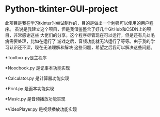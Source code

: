 # Python-tkinter-GUI-project


此项目是我在学习tkinter时尝试制作的，目的是做出一个勉强可以使用的用户程序。
虽说是我建立这个项目，但是我借鉴整合了好几个GitHub和CSDN上的项目，非常感谢这些
大佬们的分享。这个程序尽管现在可以运行，但是还有几处毛病需要处理，比如在运行了
游戏之后，音频功能就无法运行了等等。由于我的学习认识还不深，现在无法理解和解决
这些问题，希望之后我可以解决这些问题。
    
*Toolbox.py是主程序

*Noodbook.py 是记事本功能实现

*Calculator.py 是计算器功能实现

*Print.py 是画本功能实现

*Music.py 是音频播放功能实现

*VideoPlayer.py 是视频播放功能实现
